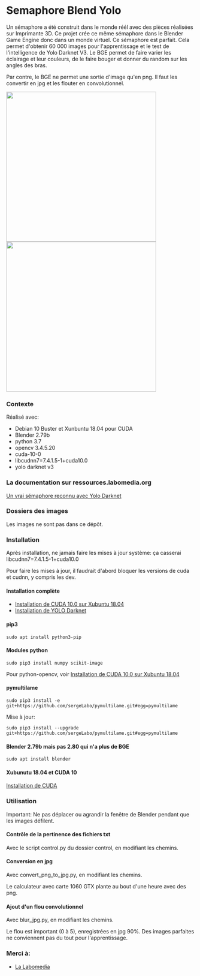 # Semaphore Blend Yolo

Un sémaphore a été construit dans le monde réél avec des pièces réalisées sur Imprimante 3D.
Ce projet crée ce même sémaphore dans le Blender Game Engine donc dans un monde virtuel. Ce sémaphore est parfait.
Cela permet d'obtenir 60 000 images pour l'apprentissage et le test de l'intelligence de Yolo Darknet V3.
Le BGE permet de faire varier les éclairage et leur couleurs, de le faire bouger et donner du random sur les angles des bras.

Par contre, le BGE ne permet une sortie d'image qu'en png. Il faut les convertir en jpg et les flouter en convolutionnel.

<img src="/doc/shot_106_y.png" width="400" height="400"><img src="/darknet/calcul_3/chart_big_var_12000.png" width="400" height="400">


### Contexte

Réalisé avec:

* Debian 10 Buster et Xunbuntu 18.04 pour CUDA
* Blender 2.79b
* python 3.7
* opencv 3.4.5.20
* cuda-10-0
* libcudnn7=7.4.1.5-1+cuda10.0
* yolo darknet v3

### La documentation sur ressources.labomedia.org

[Un vrai sémaphore reconnu avec Yolo Darknet](https://ressources.labomedia.org/y/yolo_darknet_avec_un_vrai_semaphore)

### Dossiers des images

Les images ne sont pas dans ce dépôt.

### Installation
Après installation, ne jamais faire les mises à jour système: ça casserai libcudnn7=7.4.1.5-1+cuda10.0

Pour faire les mises à jour, il faudrait d'abord bloquer les versions de cuda et cudnn, y compris les dev.

#### Installation complète

* [Installation de CUDA 10.0 sur Xubuntu 18.04](https://ressources.labomedia.org/y/yolo_darknet_sur_un_portable_optimus#installation_de_cuda_100_sur_xubuntu_1804)
* [Installation de YOLO Darknet](https://ressources.labomedia.org/y/yolo_darknet_sur_un_portable_optimus#installation_de_yolo_darknet)

#### pip3

~~~text
sudo apt install python3-pip
~~~

#### Modules python

~~~text
sudo pip3 install numpy scikit-image
~~~

Pour python-opencv, voir [Installation de CUDA 10.0 sur Xubuntu 18.04](https://ressources.labomedia.org/y/yolo_darknet_sur_un_portable_optimus#installation_de_cuda_100_sur_xubuntu_1804)

#### pymultilame

~~~text
sudo pip3 install -e git+https://github.com/sergeLabo/pymultilame.git#egg=pymultilame
~~~

Mise à jour:
~~~text
sudo pip3 install --upgrade git+https://github.com/sergeLabo/pymultilame.git#egg=pymultilame
~~~

#### Blender 2.79b mais pas 2.80 qui n'a plus de BGE

~~~text
sudo apt install blender
~~~

#### Xubunutu 18.04 et CUDA 10

[Installation de CUDA](https://ressources.labomedia.org/y/yolo_darknet_sur_un_portable_optimus)

### Utilisation

Important: Ne pas déplacer ou agrandir la fenêtre de Blender pendant que les
images défilent.

#### Contrôle de la pertinence des fichiers txt
Avec le script control.py du dossier control, en modifiant les chemins.

#### Conversion en jpg

Avec convert_png_to_jpg.py, en modifiant les chemins.

Le calculateur avec carte 1060 GTX plante au bout d'une heure avec des png.

#### Ajout d'un flou convolutionnel

Avec blur_jpg.py, en modifiant les chemins.

Le flou est important (0 à 5), enregistrées en jpg 90%. Des images parfaites ne conviennent pas du tout pour l'apprentissage.


### Merci à:

* [La Labomedia](https://ressources.labomedia.org)
